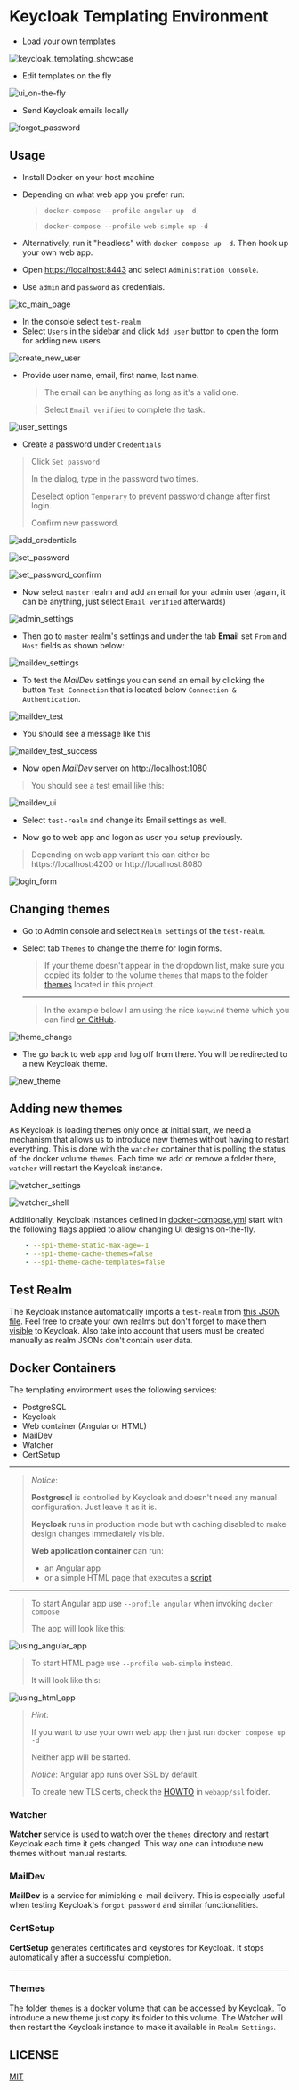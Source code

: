 # Keycloak Templating Environment

* Load your own templates

![keycloak_templating_showcase](./gifs/keycloak_templating_showcase.gif)

* Edit templates on the fly

![ui_on-the-fly](gifs/ui_on-the-fly.gif)

* Send Keycloak emails locally

![forgot_password](gifs/forgot_password.gif)

## Usage

* Install Docker on your host machine
* Depending on what web app you prefer run:
   > `docker-compose --profile angular up -d`

   > `docker-compose --profile web-simple up -d`
   
* Alternatively, run it "headless" with `docker compose up -d`. Then hook up your own web app.
* Open [https://localhost:8443](https://localhost:8443) and select `Administration Console`.
* Use `admin` and `password` as credentials.

![kc_main_page](images/kc_main_page.png)

* In the console select `test-realm`
* Select `Users` in the sidebar and click `Add user` button to open the form for adding new users

![create_new_user](./images/create_new_user.png) 

* Provide user name, email, first name, last name.
  > The email can be anything as long as it's a valid one.

  > Select `Email verified` to complete the task.

![user_settings](images/add_new_user.png)

* Create a password under `Credentials`
> Click `Set password`
> 
> In the dialog, type in the password two times.
> 
> Deselect option `Temporary` to prevent password change after first login.
>
> Confirm new password.
  
![add_credentials](images/add_credentials.png)

![set_password](images/set_password.png)

![set_password_confirm](images/set_password_confirm.png)

* Now select `master` realm and add an email for your admin user (again, it can be anything, just select `Email verified` afterwards)

![admin_settings](images/admin_settings.png)
  
* Then go to `master` realm's settings and under the tab **Email** set `From` and `Host` fields as shown below:

![maildev_settings](images/maildev_settings.png)

* To test the *MailDev* settings you can send an email by clicking the button `Test Connection` that is located below `Connection & Authentication`.

![maildev_test](images/maildev_test.png)

* You should see a message like this

![maildev_test_success](images/maildev_test_success.png)

* Now open *MailDev* server on http://localhost:1080
> You should see a test email like this:

![maildev_ui](images/maildev_ui.png)

* Select `test-realm` and change its Email settings as well.

* Now go to web app and logon as user you setup previously.
> Depending on web app variant this can either be https://localhost:4200 or http://localhost:8080

![login_form](./images/login_form.png)

## Changing themes

* Go to Admin console and select `Realm Settings` of the `test-realm`.
* Select tab `Themes` to change the theme for login forms.
  
  > If your theme doesn't appear in the dropdown list, make sure you copied its folder to the volume `themes` that maps to the folder [themes](./themes/) located in this project.
  ---
  > In the example below I am using the nice `keywind` theme which you can find [on GitHub](https://github.com/lukin/keywind).

![theme_change](images/theme_change.png)

* The go back to web app and log off from there. You will be redirected to a new Keycloak theme.

![new_theme](images/new_theme.png)

## Adding new themes

As Keycloak is loading themes only once at initial start, we need a mechanism that allows us to introduce new themes without having to restart everything. This is done with the `watcher` container that is polling the status of the docker volume `themes`. Each time we add or remove a folder there, `watcher` will restart the Keycloak instance.

![watcher_settings](images/watcher_settings.png)

![watcher_shell](images/watcher_shell.png)

Additionally, Keycloak instances defined in [docker-compose.yml](docker-compose.yml) start with the following flags applied to allow changing UI designs on-the-fly.

```yaml
    - --spi-theme-static-max-age=-1
    - --spi-theme-cache-themes=false
    - --spi-theme-cache-templates=false
```
## Test Realm

The Keycloak instance automatically imports a `test-realm` from [this JSON file](./import/test-realm.json). Feel free to create your own realms but don't forget to make them [visible](https://github.com/brakmic/Keycloak_Templating_Environment/blob/main/docker-compose.yml#L56) to Keycloak. Also take into account that users must be created manually as realm JSONs don't contain user data.

## Docker Containers

The templating environment uses the following services:

* PostgreSQL
* Keycloak
* Web container (Angular or HTML)
* MailDev
* Watcher
* CertSetup
---

> *Notice*: 
> 
> **Postgresql** is controlled by Keycloak and doesn't need any manual configuration. Just leave it as it is.
> 
> **Keycloak** runs in production mode but with caching disabled to make design changes immediately visible.
>
> **Web application container** can run: 
> * an Angular app
> * or a simple HTML page that executes a [script](./web-app_simple/kc-client.js)
---
> To start Angular app use `--profile angular` when invoking `docker compose`
> 
> The app will look like this:

![using_angular_app](gifs/using_angular_app.gif)

> To start HTML page use `--profile web-simple` instead.
>
> It will look like this:

![using_html_app](gifs/using_html_app.gif)

> *Hint*:
>  
> If you want to use your own web app then just run `docker compose up -d`
>
> Neither app will be started.
>
> *Notice*: Angular app runs over SSL by default.
>
> To create new TLS certs, check the [HOWTO](./web-app/ssl/HOWTO.md) in `webapp/ssl` folder.

### Watcher

**Watcher** service is used to watch over the `themes` directory and restart Keycloak each time it gets changed. This way one can introduce new themes without manual restarts.

### MailDev

**MailDev** is a service for mimicking e-mail delivery. This is especially useful when testing Keycloak's `forgot password` and similar functionalities.


### CertSetup

**CertSetup** generates certificates and keystores for Keycloak. It stops automatically after a successful completion.

---

### Themes

The folder `themes` is a docker volume that can be accessed by Keycloak. To introduce a new theme just copy its folder to this volume. The Watcher will then restart the Keycloak instance to make it available in `Realm Settings`.

## LICENSE
[MIT](./LICENSE)
